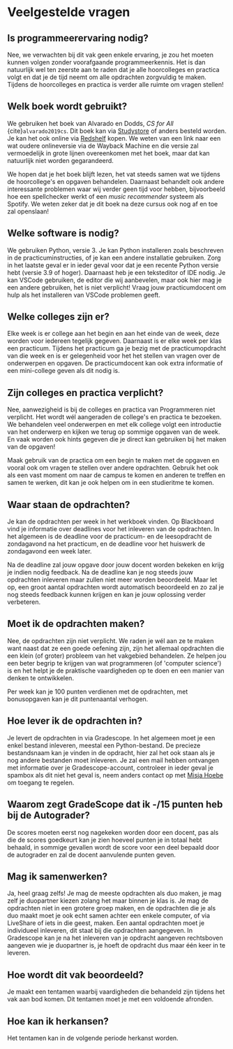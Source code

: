 # Veelgestelde vragen

## Is programmeerervaring nodig?

Nee, we verwachten bij dit vak geen enkele ervaring, je zou het moeten kunnen volgen zonder voorafgaande programmeerkennis. Het is dan natuurlijk wel ten zeerste aan te raden dat je alle hoorcolleges en practica volgt en dat je de tijd neemt om alle opdrachten zorgvuldig te maken. Tijdens de hoorcolleges en practica is verder alle ruimte om vragen stellen!

## Welk boek wordt gebruikt?

We gebruiken het boek van Alvarado en Dodds, *CS for All* {cite}`alvarado2019cs`. Dit boek kan via [Studystore](https://www.studystore.nl/) of anders besteld worden. Je kan het ook online via [Redshelf](https://www.redshelf.com/) kopen. We weten van een link naar een wat oudere onlineversie via de Wayback Machine en die versie zal vermoedelijk in grote lijnen overeenkomen met het boek, maar dat kan natuurlijk niet worden gegarandeerd.

We hopen dat je het boek blijft lezen, het vat steeds samen wat we tijdens de hoorcollege's en opgaven behandelen. Daarnaast behandelt ook andere interessante problemen waar wij verder geen tijd voor hebben, bijvoorbeeld hoe een spellchecker werkt of een *music recommender* systeem als Spotify. We weten zeker dat je dit boek na deze cursus ook nog af en toe zal openslaan!

## Welke software is nodig?

We gebruiken Python, versie 3. Je kan Python installeren zoals beschreven in de practicuminstructies, of je kan een andere installatie gebruiken. Zorg in het laatste geval er in ieder geval voor dat je een recente Python versie hebt (versie 3.9 of hoger). Daarnaast heb je een teksteditor of IDE nodig. Je kan VSCode gebruiken, de editor die wij aanbevelen, maar ook hier mag je een andere gebruiken, het is niet verplicht! Vraag jouw practicumdocent om hulp als het installeren van VSCode problemen geeft.

## Welke colleges zijn er?

Elke week is er college aan het begin en aan het einde van de week, deze worden voor iedereen tegelijk gegeven. Daarnaast is er elke week per klas een practicum. Tijdens het practicum ga je bezig met de practicumopdracht van die week en is er gelegenheid voor het het stellen van vragen over de onderwerpen en opgaven. De practicumdocent kan ook extra informatie of een mini-college geven als dit nodig is.

## Zijn colleges en practica verplicht?

Nee, aanwezigheid is bij de colleges en practica van Programmeren niet verplicht. Het wordt wél aangeraden de college's en practica te bezoeken. We behandelen veel onderwerpen en met elk college volgt een introductie van het onderwerp en kijken we terug op sommige opgaven van de week. En vaak worden ook hints gegeven die je direct kan gebruiken bij het maken van de opgaven!

Maak gebruik van de practica om een begin te maken met de opgaven en vooral ook om vragen te stellen over andere opdrachten. Gebruik het ook als een vast moment om naar de campus te komen en anderen te treffen en samen te werken, dit kan je ook helpen om in een studieritme te komen.

## Waar staan de opdrachten?

Je kan de opdrachten per week in het werkboek vinden. Op Blackboard vind je informatie over deadlines voor het inleveren van de opdrachten. In het algemeen is de deadline voor de practicum- en de leesopdracht de zondagavond na het practicum, en de deadline voor het huiswerk de zondagavond een week later.

Na de deadline zal jouw opgave door jouw docent worden bekeken en krijg je indien nodig feedback. Na de deadline kan je nog steeds jouw opdrachten inleveren maar zullen niet meer worden beoordeeld. Maar let op, een groot aantal opdrachten wordt automatisch beoordeeld en zo zal je nog steeds feedback kunnen krijgen en kan je jouw oplossing verder verbeteren.

## Moet ik de opdrachten maken?

Nee, de opdrachten zijn niet verplicht. We raden je wél aan ze te maken want naast dat ze een goede oefening zijn, zijn het allemaal opdrachten die een klein (of groter) probleem van het vakgebied behandelen. Ze helpen jou een beter begrip te krijgen van wat programmeren (of 'computer science') is en het helpt je de praktische vaardigheden op te doen en een manier van denken te ontwikkelen.

Per week kan je 100 punten verdienen met de opdrachten, met bonusopgaven kan je dit puntenaantal verhogen.

## Hoe lever ik de opdrachten in?

Je levert de opdrachten in via Gradescope. In het algemeen moet je een enkel bestand inleveren, meestal een Python-bestand. De precieze bestandsnaam kan je vinden in de opdracht, hier zal het ook staan als je nog andere bestanden moet inleveren. Je zal een mail hebben ontvangen met informatie over je Gradescope-account, controleer in ieder geval je spambox als dit niet het geval is, neem anders contact op met [Misja Hoebe](mailto:m.n.hoebe@pl.hanze.nl) om toegang te regelen.

## Waarom zegt GradeScope dat ik -/15 punten heb bij de Autograder?

De scores moeten eerst nog nagekeken worden door een docent, pas als die de scores goedkeurt kan je zien hoeveel punten je in totaal hebt behaald, in sommige gevallen wordt de score voor een deel bepaald door de autograder en zal de docent aanvulende punten geven.

## Mag ik samenwerken?

Ja, heel graag zelfs! Je mag de meeste opdrachten als duo maken, je mag zelf je duopartner kiezen zolang het maar binnen je klas is. Je mag de opdrachten niet in een grotere groep maken, en de opdrachten die je als duo maakt moet je ook echt samen achter een enkele computer, of via LiveShare of iets in die geest, maken. Een aantal opdrachten moet je individueel inleveren, dit staat bij die opdrachten aangegeven. In Gradescope kan je na het inleveren van je opdracht aangeven rechtsboven aangeven wie je duopartner is, je hoeft de opdracht dus maar één keer in te leveren.

## Hoe wordt dit vak beoordeeld?

Je maakt een tentamen waarbij vaardigheden die behandeld zijn tijdens het vak aan bod komen. Dit tentamen moet je met een voldoende afronden.

## Hoe kan ik herkansen?

Het tentamen kan in de volgende periode herkanst worden.
